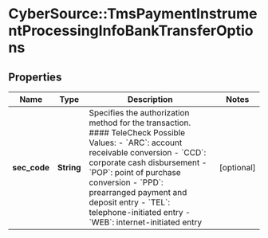 # CyberSource::TmsPaymentInstrumentProcessingInfoBankTransferOptions

## Properties
Name | Type | Description | Notes
------------ | ------------- | ------------- | -------------
**sec_code** | **String** | Specifies the authorization method for the transaction.  #### TeleCheck Possible Values: - &#x60;ARC&#x60;: account receivable conversion - &#x60;CCD&#x60;: corporate cash disbursement - &#x60;POP&#x60;: point of purchase conversion - &#x60;PPD&#x60;: prearranged payment and deposit entry - &#x60;TEL&#x60;: telephone-initiated entry - &#x60;WEB&#x60;: internet-initiated entry  | [optional] 



